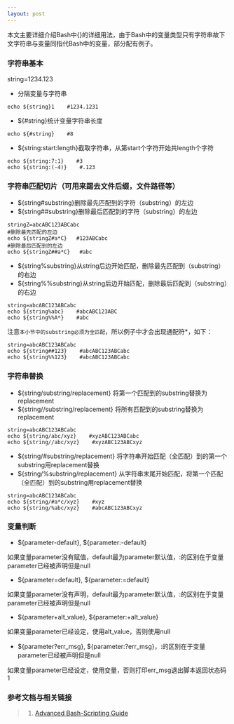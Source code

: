```yaml
---
layout: post
---
```


本文主要详细介绍Bash中{}的详细用法，由于Bash中的变量类型只有字符串故下文字符串与变量同指代Bash中的变量，部分配有例子。

### 字符串基本
string=1234.123

- 分隔变量与字符串

```
echo ${string}1    #1234.1231
```
- ${#string}统计变量字符串长度

```
echo ${#string}    #8
```
- ${string:start:length}截取字符串，从第start个字符开始共length个字符

```
echo ${string:7:1}    #3
echo ${string:(-4)}    #.123
```

### 字符串匹配切片（可用来踢去文件后缀，文件路径等）
- ${string#substring}删除最先匹配到的字符（substring）的左边
- ${string##substring}删除最后匹配到的字符（substring）的左边

```
stringZ=abcABC123ABCabc
#删除最先匹配的左边
echo ${stringZ#a*C}   #123ABCabc
#删除最后匹配到的左边
echo ${stringZ##a*C}   #abc
```
- ${string%substring}从string后边开始匹配，删除最先匹配到（substring）的右边
- ${string%%substring}从string后边开始匹配，删除最后匹配到（substring）的右边

```
string=abcABC123ABCabc
echo ${string%abc}    #abcABC123ABC
echo ${string%%A*}    #abc
```

注意`本小节中的substring必须为全匹配`，所以例子中才会出现通配符*，如下：

```
string=abcABC123ABCabc
echo ${string##123}    #abcABC123ABCabc
echo ${string%%123}    #abcABC123ABCabc
```

### 字符串替换
- ${string/substring/replacement}    将第一个匹配到的substring替换为replacement
- ${string//substring/replacement}    将所有匹配到的substring替换为replacement

```
string=abcABC123ABCabc
echo ${string/abc/xyz}    #xyzABC123ABCabc
echo ${string//abc/xyz}    #xyzABC123ABCxyz
```
- ${string/#substring/replacement}   将字符串开始匹配（全匹配）到的第一个substring用replacement替换
- ${string/%substring/replacement}   从字符串末尾开始匹配，将第一个匹配（全匹配）到的substring用replacement替换

```
string=abcABC123ABCabc
echo ${string/#a*c/xyz}    #xyz
echo ${string/%abc/xyz}    #abcABC123ABCxyz
```

### 变量判断
- ${parameter-default}, ${parameter:-default}

如果变量parameter没有赋值，default最为parameter默认值，:的区别在于变量parameter已经被声明但是null

- ${parameter=default}, ${parameter:=default}

如果变量parameter没有声明，default最为parameter默认值，:的区别在于变量parameter已经被声明但是null

- ${parameter+alt_value}, ${parameter:+alt_value}

如果变量parameter已经设定，使用alt_value，否则使用null

- ${parameter?err_msg}, ${parameter:?err_msg}，:的区别在于变量parameter已经被声明但是null

如果变量parameter已经设定，使用变量，否则打印err_msg退出脚本返回状态码1

### 参考文档与相关链接
> 1. [Advanced Bash-Scripting Guide](http://www.tldp.org/LDP/abs/abs-guide.pdf)
